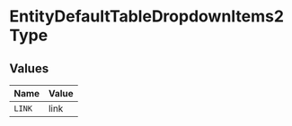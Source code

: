 # EntityDefaultTableDropdownItems2Type


## Values

| Name   | Value  |
| ------ | ------ |
| `LINK` | link   |